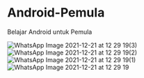 # Android-Pemula
Belajar Android untuk Pemula

![WhatsApp Image 2021-12-21 at 12 29 19(3)](https://user-images.githubusercontent.com/96432575/146884980-fda42867-8eeb-4840-9341-eecddfac4281.jpeg) ![WhatsApp Image 2021-12-21 at 12 29 19(2)](https://user-images.githubusercontent.com/96432575/146884981-1466edbe-f20f-4209-9f2e-988c8af67aff.jpeg) ![WhatsApp Image 2021-12-21 at 12 29 19(1)](https://user-images.githubusercontent.com/96432575/146884985-e35ed5c0-d911-4f3c-8c24-53bc8e63777c.jpeg) ![WhatsApp Image 2021-12-21 at 12 29 19](https://user-images.githubusercontent.com/96432575/146884986-2f9d02d3-43c3-4a7c-bd36-febd22c88ee7.jpeg)
